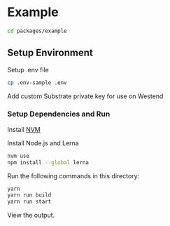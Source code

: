 # Example

```bash
cd packages/example
```

## Setup Environment
Setup .env file
```bash
cp .env-sample .env
```

Add custom Substrate private key for use on Westend

### Setup Dependencies and Run

Install [NVM](https://github.com/nvm-sh/nvm?tab=readme-ov-file#install--update-script)

Install Node.js and Lerna
```bash
nvm use
npm install --global lerna
```

Run the following commands in this directory:
```bash
yarn
yarn run build
yarn run start
```

View the output.
